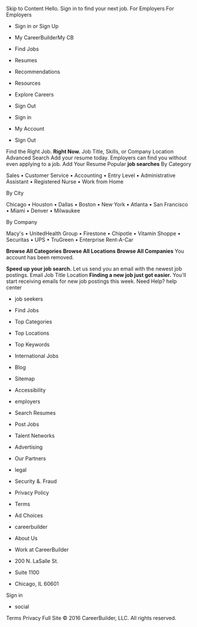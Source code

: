 Skip to Content Hello. Sign in to find your next job. For Employers For Employers

*   Sign in or Sign Up
*   My CareerBuilderMy CB
*   Find Jobs
*   Resumes
*   Recommendations
*   Resources
*   Explore Careers
*   Sign Out

*   Sign in
*   My Account
*   Sign Out

Find the Right Job. **Right Now.** Job Title, Skills, or Company Location Advanced Search Add your resume today. Employers can find you without even applying to a job. Add Your Resume Popular **job searches** By Category

Sales • Customer Service • Accounting • Entry Level • Administrative Assistant • Registered Nurse • Work from Home

By City

Chicago • Houston • Dallas • Boston • New York • Atlanta • San Francisco • Miami • Denver • Milwaukee

By Company

Macy's • UnitedHealth Group • Firestone • Chipotle • Vitamin Shoppe • Securitas • UPS • TruGreen • Enterprise Rent-A-Car

**Browse All Categories** **Browse All Locations** **Browse All Companies** You account has been removed.  
  
**Speed up your job search.** Let us send you an email with the newest job postings. Email Job Title Location **Finding a new job just got easier.** You'll start receiving emails for new job postings this week. Need Help? help center

*   job seekers
*   Find Jobs
*   Top Categories
*   Top Locations
*   Top Keywords
*   International Jobs
*   Blog
*   Sitemap
*   Accessibility

*   employers
*   Search Resumes
*   Post Jobs
*   Talent Networks
*   Advertising
*   Our Partners

*   legal
*   Security &. Fraud
*   Privacy Policy
*   Terms
*   Ad Choices

*   careerbuilder
*   About Us
*   Work at CareerBuilder

*   200 N. LaSalle St.
*   Suite 1100
*   Chicago, IL 60601

Sign in

*   social

Terms Privacy Full Site © 2016 CareerBuilder, LLC. All rights reserved.